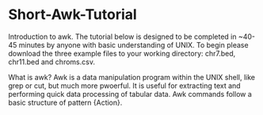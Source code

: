 # Short-Awk-Tutorial
Introduction to awk. 
The tutorial below is designed to be completed in ~40-45 minutes by anyone with basic understanding of UNIX. To begin please download the three example files to your working directory: chr7.bed, chr11.bed and chroms.csv.  

What is awk?
Awk is a data manipulation program within the UNIX shell, like grep or cut, but much more pwoerful. It is useful for extracting text and performing quick data processing of tabular data. Awk commands follow a basic structure of pattern {Action}. 
